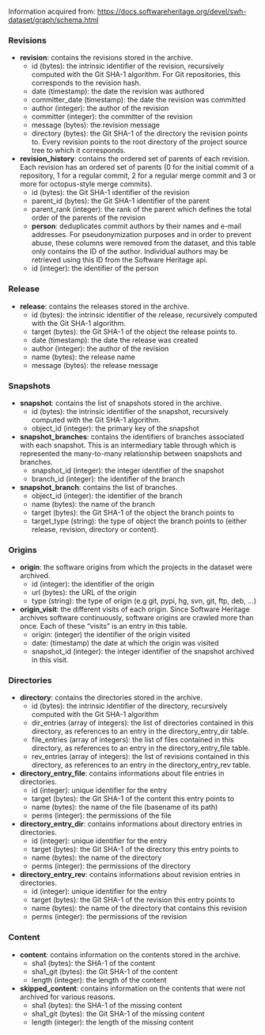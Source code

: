 Information acquired from: https://docs.softwareheritage.org/devel/swh-dataset/graph/schema.html

### **Revisions**
- **revision**: contains the revisions stored in the archive.
  - id (bytes): the intrinsic identifier of the revision, recursively computed with the Git SHA-1 algorithm. For Git repositories, this corresponds to the revision hash.
  - date (timestamp): the date the revision was authored
  - committer_date (timestamp): the date the revision was committed
  - author (integer): the author of the revision
  - committer (integer): the committer of the revision
  - message (bytes): the revision message
  - directory (bytes): the Git SHA-1 of the directory the revision points to. Every revision points to the root directory of the project source tree to which it corresponds.
- **revision_history**: contains the ordered set of parents of each revision. Each revision has an ordered set of parents (0 for the initial commit of a repository, 1 for a regular commit, 2 for a regular merge commit and 3 or more for octopus-style merge commits).
  - id (bytes): the Git SHA-1 identifier of the revision
  - parent_id (bytes): the Git SHA-1 identifier of the parent
  - parent_rank (integer): the rank of the parent which defines the total order of the parents of the revision
  - **person**: deduplicates commit authors by their names and e-mail addresses. For pseudonymization purposes and in order to prevent abuse, these columns were removed from the dataset, and this table only contains the ID of the author. Individual authors may be retrieved using this ID from the Software Heritage api.
  - id (integer): the identifier of the person

### **Release**
- **release**: contains the releases stored in the archive.
  - id (bytes): the intrinsic identifier of the release, recursively computed with the Git SHA-1 algorithm.
  - target (bytes): the Git SHA-1 of the object the release points to.
  - date (timestamp): the date the release was created
  - author (integer): the author of the revision
  - name (bytes): the release name
  - message (bytes): the release message
  
### **Snapshots**
- **snapshot**: contains the list of snapshots stored in the archive.
  - id (bytes): the intrinsic identifier of the snapshot, recursively computed with the Git SHA-1 algorithm.
  - object_id (integer): the primary key of the snapshot
- **snapshot_branches**: contains the identifiers of branches associated with each snapshot. This is an intermediary table through which is represented the many-to-many relationship between snapshots and branches.
  - snapshot_id (integer): the integer identifier of the snapshot
  - branch_id (integer): the identifier of the branch
- **snapshot_branch**: contains the list of branches.
  - object_id (integer): the identifier of the branch
  - name (bytes): the name of the branch
  - target (bytes): the Git SHA-1 of the object the branch points to
  - target_type (string): the type of object the branch points to (either release, revision, directory or content).

### **Origins**
- **origin**: the software origins from which the projects in the dataset were archived.
  - id (integer): the identifier of the origin
  - url (bytes): the URL of the origin
  - type (string): the type of origin (e.g git, pypi, hg, svn, git, ftp, deb, …)
- **origin_visit**: the different visits of each origin. Since Software Heritage archives software continuously, software origins are crawled more than once. Each of these “visits” is an entry in this table.
  - origin: (integer) the identifier of the origin visited
  - date: (timestamp) the date at which the origin was visited
  - snapshot_id (integer): the integer identifier of the snapshot archived in this visit.

### **Directories**
- **directory**: contains the directories stored in the archive.
  - id (bytes): the intrinsic identifier of the directory, recursively computed with the Git SHA-1 algorithm
  - dir_entries (array of integers): the list of directories contained in this directory, as references to an entry in the directory_entry_dir table.
  - file_entries (array of integers): the list of files contained in this directory, as references to an entry in the directory_entry_file table.
  - rev_entries (array of integers): the list of revisions contained in this directory, as references to an entry in the directory_entry_rev table.
- **directory_entry_file**: contains informations about file entries in directories.
  - id (integer): unique identifier for the entry
  - target (bytes): the Git SHA-1 of the content this entry points to
  - name (bytes): the name of the file (basename of its path)
  - perms (integer): the permissions of the file
- **directory_entry_dir**: contains informations about directory entries in directories.
  - id (integer): unique identifier for the entry
  - target (bytes): the Git SHA-1 of the directory this entry points to
  - name (bytes): the name of the directory
  - perms (integer): the permissions of the directory
- **directory_entry_rev**: contains informations about revision entries in directories.
  - id (integer): unique identifier for the entry
  - target (bytes): the Git SHA-1 of the revision this entry points to
  - name (bytes): the name of the directory that contains this revision
  - perms (integer): the permissions of the revision

### **Content**
- **content**: contains information on the contents stored in the archive.
  - sha1 (bytes): the SHA-1 of the content
  - sha1_git (bytes): the Git SHA-1 of the content
  - length (integer): the length of the content
- **skipped_content**: contains information on the contents that were not archived for various reasons.
  - sha1 (bytes): the SHA-1 of the missing content
  - sha1_git (bytes): the Git SHA-1 of the missing content
  - length (integer): the length of the missing content

